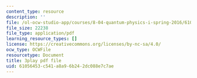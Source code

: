 ```yaml
---
content_type: resource
description: ''
file: /ol-ocw-studio-app/courses/8-04-quantum-physics-i-spring-2016/61056453c541a8a96b242dc088e7c7ae_vWGP5dogNm8.pdf
file_size: 22238
file_type: application/pdf
learning_resource_types: []
license: https://creativecommons.org/licenses/by-nc-sa/4.0/
ocw_type: OCWFile
resourcetype: Document
title: 3play pdf file
uid: 61056453-c541-a8a9-6b24-2dc088e7c7ae
---
```

